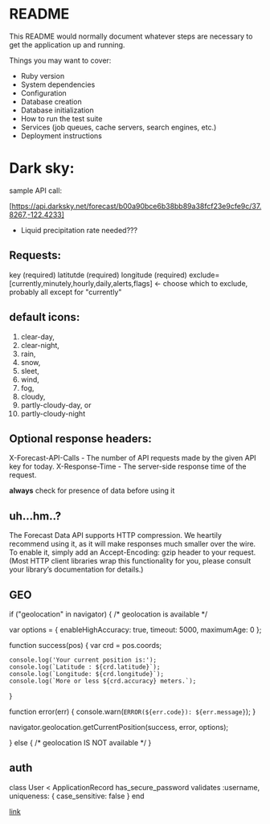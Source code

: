 # README

This README would normally document whatever steps are necessary to get the
application up and running.

Things you may want to cover:

* Ruby version
* System dependencies
* Configuration
* Database creation
* Database initialization
* How to run the test suite
* Services (job queues, cache servers, search engines, etc.)
* Deployment instructions

# Dark sky:

sample API call:

[https://api.darksky.net/forecast/b00a90bce6b38bb89a38fcf23e9cfe9c/37.8267,-122.4233]

  - Liquid precipitation rate needed???

## Requests:
key (required)
latitutde (required)
longitude (required)
exclude=[currently,minutely,hourly,daily,alerts,flags]
  <- choose which to exclude, probably all except for "currently"

## default icons:
1. clear-day,
2. clear-night,
3. rain,
4. snow,
5. sleet,
6. wind,
7. fog,
8. cloudy,
9. partly-cloudy-day, or
10. partly-cloudy-night

## Optional response headers:
X-Forecast-API-Calls  - The number of API requests made by the given API key for today.
X-Response-Time       - The server-side response time of the request.

**always** check for presence of data before using it

## uh...hm..?
The Forecast Data API supports HTTP compression. We heartily recommend using it, as it will make responses much smaller over the wire. To enable it, simply add an Accept-Encoding: gzip header to your request. (Most HTTP client libraries wrap this functionality for you, please consult your library’s documentation for details.)

## GEO

if ("geolocation" in navigator) {
  /* geolocation is available */

  var options = {
    enableHighAccuracy: true,
    timeout: 5000,
    maximumAge: 0
  };

  function success(pos) {
    var crd = pos.coords;

    console.log('Your current position is:');
    console.log(`Latitude : ${crd.latitude}`);
    console.log(`Longitude: ${crd.longitude}`);
    console.log(`More or less ${crd.accuracy} meters.`);
  }

  function error(err) {
    console.warn(`ERROR(${err.code}): ${err.message}`);
  }

  navigator.geolocation.getCurrentPosition(success, error, options);

} else {
  /* geolocation IS NOT available */
}

## auth

class User < ApplicationRecord
  has_secure_password
  validates :username, uniqueness: { case_sensitive: false }
end

[link](https://learn.co/tracks/module-4-web-development-immersive-2-1/auth/jwt-auth-in-rails/jwt-auth-rails)
